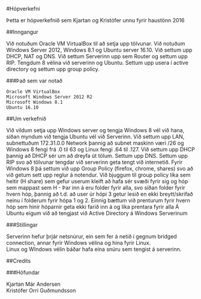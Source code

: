 #Hópverkefni

Þetta er hópverkefnið sem Kjartan og Kristófer unnu fyrir haustönn 2016

##Inngangur

Við notuðum Oracle VM VirtualBox til að setja upp tölvunar. Við notuðum Windows Server 2012, Windows 8.1 og Ubuntu server 16.10. Við 
settum upp DHCP, NAT og DNS. Við settum Serverinn upp sem Router og settum upp RIP. Tengdum 8 vélina við serverinn og Ubuntu.
Settum upp usera í active directory og settum upp group policy. 

###Það sem var notað

```
Oracle VM VirtualBox
Microsoft Windows Server 2012 R2
Microsoft Windows 8.1
Ubuntu 16.10
```

##Um verkefnið

Við vildum setja upp Windows server og tengja Windows 8 vél við hana, síðan myndum við tengja Ubuntu vél við Serverinn. Við settum upp LAN,
subnettuðum 172.31.0.0 Network þannig að subnet maskinn væri /26 og Windows 8 fengi frá .0 til 63 og Linux fengi .64 til .127. 
Við settum upp DHCP þannig að DHCP sér um að dreyfa út tölum. Settum upp DNS. Settum upp RIP svo að tölvunar tengdar við serverinn geta 
tengt við internetið.
Fyrir Windows 8 þá settum við upp Group Policy (firefox, chrome, shares) svo að við getum sett upp reglur á notendur. Við bjuggum til group policy líka sem heitir (H share) sem gefur userum kleift að hafa sér svæði fyrir sig og hóp sem mappast sem H - Þar inn á eru folder fyrir alla, svo síðan folder fyrir hvern hóp, þannig að t.d. að user úr hópi 3 getur lesið en ekki breytt/skrifað neinu í folderum fyrir hópa 1 og 2. Einnig bættum við prenturum fyrir hvern hóp sem hinir hóparnir geta ekki farið inn á og líka prentara fyrir alla
Á Ubuntu eigum við að tengjast við Active Directory á Windows Serverinum

###Stillingar

Serverinn hefur þrjár netsnúrur, ein sem fer á netið í gegnum bridged connection, annar fyrir Windows vélina og hina fyrir Linux.      
Linux og WIndows vélin báðar hafa eina snúru sem tengist á serverinn.         

##Credits

###Höfundar

Kjartan Már Andersen                    
Kristófer Orri Guðmundsson






